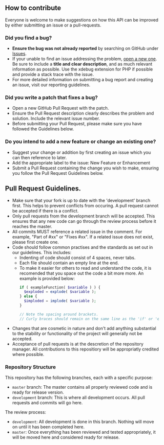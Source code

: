 ## How to contribute
Everyone is welcome to make suggestions on how this API can be improved by either submitting an issue or a pull-requests.

### Did you find a bug?
- **Ensure the bug was not already reported** by searching on GitHub under [Issues](https://github.com/maxy89/smarter-billing/issues).
- If your unable to find an issue addressing the problem, [open a new one](https://github.com/maxy89/smarter-billing/issues/new). Be sure to include a **title and clear description**, and as much relevant information as possible. Use the xdebug extension for PHP if possible and provide a stack trace with the issue.
- For more detailed information on submitting a bug report and creating an issue, visit our reporting guidelines.
 
### Did you write a patch that fixes a bug?
- Open a new GitHub Pull Request with the patch.
- Ensure the Pull Request description clearly describes the problem and solution. Include the relevant issue number.
- Before submitting your Pull Request, please make sure you have followed the Guidelines below.

### Do you intend to add a new feature or change an existing one?
- Suggest your change or addition by first creating an issue which you can then reference to later.
- Add the appropriate label to the issue: New Feature or Enhancement
- Submit a Pull Request containing the change you wish to make, ensuring you follow the Pull Request Guidelines below.

## Pull Request Guidelines.
- Make sure that your fork is up to date with the 'development' branch first. This helps to prevent conflicts from occuring. A pull request cannot be accepted if there is a conflict.
- Only pull requests from the development branch will be accepted. This ensures that any new code can go through the review process before it reaches the master.
- All commits MUST reference a related issue in the comment. For example, "Part of #xx" or "Fixes #xx". If a related issue does not exist, please first create one.
- Code should follow common practises and the standards as set out in our guidelines. This includes:
  - Indenting of code should consist of 4 spaces, never tabs.
  - Each file should contain an empty line at the end.
  - To make it easier for others to read and understand the code, it is recomended that you space out the code a bit more more. An example is provided below:
    ```php
    if ( exampleFunction( $variable ) ) {
      $exploded = explode( $variable );
    } else {
      $imploded = implode( $variable );
    }
    
    // Note the spacing around brackets.
    // Curly braces should remain on the same line as the 'if' or 'else' statements.
    ```
- Changes that are cosmetic in nature and don't add anything substantial to the stability or functionality of the project will generally not be accepted.
- Acceptance of pull requests is at the descretion of the repository manager. All contributions to this repositiory will be appropriatly credited where possible.

### Repository Structure
This repository has the following branches, each with a specific purpose:
- `master` branch: The master contains all properly reviewed code and is ready for release version.
- `development` branch: This is where all development occurs. All pull requests and commits will go here.

The review process:
- `development`: All development is done in this branch. Nothing will move on until it has been completed here.
- `master`: Once everything has been reviewed and tested appropriately, it will be moved here and considered ready for release.
